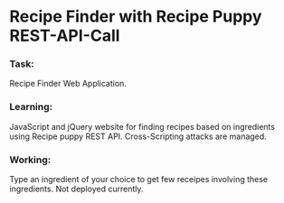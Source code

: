 # Recipe Finder with Recipe Puppy REST-API-Call

### Task:
Recipe Finder Web Application.

### Learning:
JavaScript and jQuery website for finding recipes based on ingredients using Recipe puppy REST API. Cross-Scripting attacks are managed.

### Working:
Type an ingredient of your choice to get few receipes involving these ingredients. Not deployed currently.

